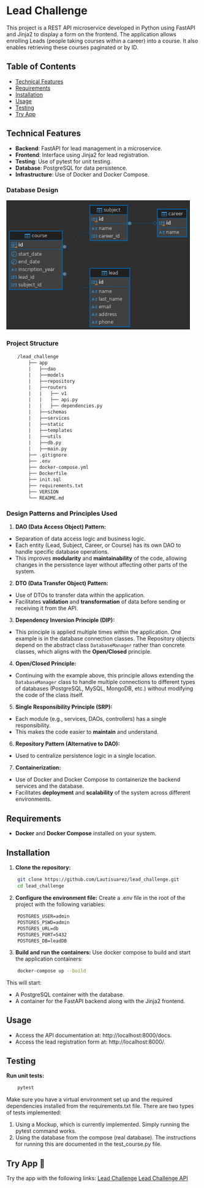 # Lead Challenge
This project is a REST API microservice developed in Python using FastAPI and Jinja2 to display a form on the frontend. The application allows enrolling Leads (people taking courses within a career) into a course. It also enables retrieving these courses paginated or by ID.

## Table of Contents
- [Technical Features](#technical-features)
- [Requirements](#requirements)
- [Installation](#installation)
- [Usage](#usage)
- [Testing](#testing)
- [Try App](#try-app)

## Technical Features
- **Backend**: FastAPI for lead management in a microservice.
- **Frontend**: Interface using Jinja2 for lead registration.
- **Testing**: Use of pytest for unit testing.
- **Database**: PostgreSQL for data persistence.
- **Infrastructure**: Use of Docker and Docker Compose.

### Database Design
![Database Design](./db_design.png)

### Project Structure
```
    /lead_challenge
        ├── app
        |   ├──dao
        |   ├──models
        |   ├──repository
        |   ├──routers
        |   |   ├── v1
        |   |   ├── api.py
        |   |   ├── dependencies.py
        |   ├──schemas
        |   ├──services
        |   ├──static
        |   ├──templates
        |   ├──utils
        |   ├──db.py
        |   ├──main.py
        ├── .gitignore
        ├── .env
        ├── docker-compose.yml
        ├── Dockerfile
        ├── init.sql
        ├── requirements.txt
        ├── VERSION
        └── README.md
```

### Design Patterns and Principles Used

1. **DAO (Data Access Object) Pattern:**
- Separation of data access logic and business logic.
- Each entity (Lead, Subject, Career, or Course) has its own DAO to handle specific database operations.
- This improves **modularity** and **maintainability** of the code, allowing changes in the persistence layer without affecting other parts of the system.

2. **DTO (Data Transfer Object) Pattern:**
- Use of DTOs to transfer data within the application.
- Facilitates **validation** and **transformation** of data before sending or receiving it from the API.

3. **Dependency Inversion Principle (DIP):**
- This principle is applied multiple times within the application. One example is in the database connection classes. The Repository objects depend on the abstract class `DatabaseManager` rather than concrete classes, which aligns with the **Open/Closed** principle.

4. **Open/Closed Principle:**
- Continuing with the example above, this principle allows extending the `DatabaseManager` class to handle multiple connections to different types of databases (PostgreSQL, MySQL, MongoDB, etc.) without modifying the code of the class itself.

5. **Single Responsibility Principle (SRP):**
- Each module (e.g., services, DAOs, controllers) has a single responsibility.
- This makes the code easier to **maintain** and understand.

6. **Repository Pattern (Alternative to DAO):**
- Used to centralize persistence logic in a single location.

7. **Containerization:**
- Use of Docker and Docker Compose to containerize the backend services and the database.
- Facilitates **deployment** and **scalability** of the system across different environments.

## Requirements
- **Docker** and **Docker Compose** installed on your system.

## Installation

1. **Clone the repository:**
```bash
    git clone https://github.com/Lautisuarez/lead_challenge.git
    cd lead_challenge
```

2. **Configure the environment file:**
Create a .env file in the root of the project with the following variables:
```
    POSTGRES_USER=admin
    POSTGRES_PSWD=admin
    POSTGRES_URL=db
    POSTGRES_PORT=5432
    POSTGRES_DB=leadDB
```

3. **Build and run the containers:**
Use docker compose to build and start the application containers:
```bash
    docker-compose up --build
```
This will start:
- A PostgreSQL container with the database.
- A container for the FastAPI backend along with the Jinja2 frontend.

## Usage
- Access the API documentation at: http://localhost:8000/docs.
- Access the lead registration form at: http://localhost:8000/.

## Testing
**Run unit tests:**
```bash
    pytest
```
Make sure you have a virtual environment set up and the required dependencies installed from the requirements.txt file.
There are two types of tests implemented:
1. Using a Mockup, which is currently implemented. Simply running the pytest command works.
2. Using the database from the compose (real database). The instructions for running this are documented in the test_course.py file.

## Try App 🔗
Try the app with the following links:
[Lead Challenge](https://lead-challenge.onrender.com/)
[Lead Challenge API](https://lead-challenge.onrender.com/docs)
